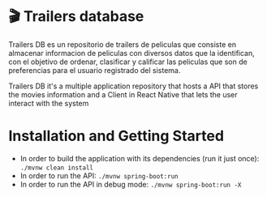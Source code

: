 # 🎬 Trailers database

Trailers DB es un repositorio de trailers de peliculas que consiste en almacenar informacion de peliculas con diversos datos que la identifican, con el objetivo de ordenar, clasificar y calificar las peliculas que son de preferencias para el usuario registrado del sistema.

Trailers DB it's a multiple application repository that hosts a API that stores the movies information and a Client in React Native that lets the user interact with the system

# Installation and Getting Started

- In order to build the application with its dependencies (run it just once): `./mvnw clean install`
- In order to run the API: `./mvnw spring-boot:run`
- In order to run the API in debug mode: `./mvnw spring-boot:run -X`

